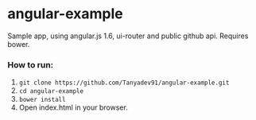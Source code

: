 # angular-example
Sample app, using angular.js 1.6, ui-router and public github api.
Requires bower.

### How to run:
1. `git clone https://github.com/Tanyadev91/angular-example.git`
2. `cd angular-example`
3. `bower install`
4. Open index.html in your browser.
